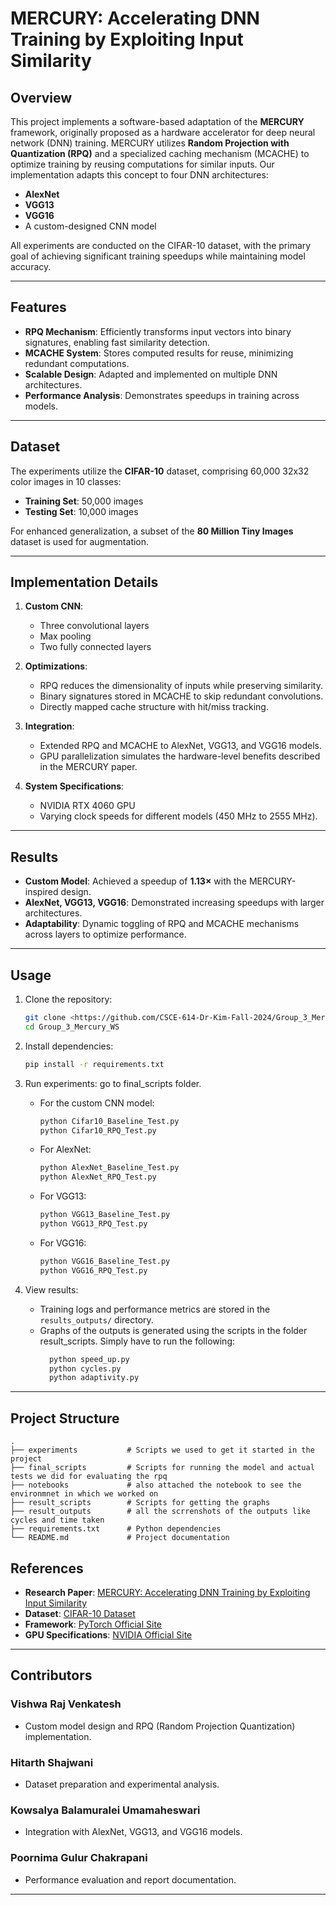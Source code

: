 # MERCURY: Accelerating DNN Training by Exploiting Input Similarity

## Overview

This project implements a software-based adaptation of the **MERCURY** framework, originally proposed as a hardware accelerator for deep neural network (DNN) training. MERCURY utilizes **Random Projection with Quantization (RPQ)** and a specialized caching mechanism (MCACHE) to optimize training by reusing computations for similar inputs. Our implementation adapts this concept to four DNN architectures:

- **AlexNet**
- **VGG13**
- **VGG16**
- A custom-designed CNN model

All experiments are conducted on the CIFAR-10 dataset, with the primary goal of achieving significant training speedups while maintaining model accuracy.

---

## Features

- **RPQ Mechanism**: Efficiently transforms input vectors into binary signatures, enabling fast similarity detection.
- **MCACHE System**: Stores computed results for reuse, minimizing redundant computations.
- **Scalable Design**: Adapted and implemented on multiple DNN architectures.
- **Performance Analysis**: Demonstrates speedups in training across models.

---

## Dataset

The experiments utilize the **CIFAR-10** dataset, comprising 60,000 32x32 color images in 10 classes:
- **Training Set**: 50,000 images
- **Testing Set**: 10,000 images

For enhanced generalization, a subset of the **80 Million Tiny Images** dataset is used for augmentation.

---

## Implementation Details

1. **Custom CNN**:
    - Three convolutional layers
    - Max pooling
    - Two fully connected layers

2. **Optimizations**:
    - RPQ reduces the dimensionality of inputs while preserving similarity.
    - Binary signatures stored in MCACHE to skip redundant convolutions.
    - Directly mapped cache structure with hit/miss tracking.

3. **Integration**:
    - Extended RPQ and MCACHE to AlexNet, VGG13, and VGG16 models.
    - GPU parallelization simulates the hardware-level benefits described in the MERCURY paper.

4. **System Specifications**:
    - NVIDIA RTX 4060 GPU
    - Varying clock speeds for different models (450 MHz to 2555 MHz).

---

## Results

- **Custom Model**: Achieved a speedup of **1.13×** with the MERCURY-inspired design.
- **AlexNet, VGG13, VGG16**: Demonstrated increasing speedups with larger architectures.
- **Adaptability**: Dynamic toggling of RPQ and MCACHE mechanisms across layers to optimize performance.

---

## Usage

1. Clone the repository:
    ```bash
    git clone <https://github.com/CSCE-614-Dr-Kim-Fall-2024/Group_3_Mercury_WS>
    cd Group_3_Mercury_WS
    ```

2. Install dependencies:
    ```bash
    pip install -r requirements.txt
    ```

3. Run experiments:
    go to final_scripts folder.
    - For the custom CNN model:
        ```bash
        python Cifar10_Baseline_Test.py
        python Cifar10_RPQ_Test.py
        ```
    - For AlexNet:
        ```bash
        python AlexNet_Baseline_Test.py
        python AlexNet_RPQ_Test.py
        ```
    - For VGG13:
        ```bash
        python VGG13_Baseline_Test.py
        python VGG13_RPQ_Test.py
        ```
    - For VGG16:
        ```bash
        python VGG16_Baseline_Test.py
        python VGG16_RPQ_Test.py
        ```

5. View results:
    - Training logs and performance metrics are stored in the `results_outputs/` directory.
    - Graphs of the outputs is generated using the scripts in the folder result_scripts.
      Simply have to run the following:
      ```bash
        python speed_up.py
        python cycles.py
        python adaptivity.py
      ```
---

## Project Structure

```plaintext
.
├── experiments           # Scripts we used to get it started in the project
├── final_scripts         # Scripts for running the model and actual tests we did for evaluating the rpq
├── notebooks             # also attached the notebook to see the environmnet in which we worked on
├── result_scripts        # Scripts for getting the graphs
├── result_outputs        # all the scrrenshots of the outputs like cycles and time taken
├── requirements.txt      # Python dependencies
└── README.md             # Project documentation
```
## References

- **Research Paper**: [MERCURY: Accelerating DNN Training by Exploiting Input Similarity](https://drive.google.com/file/d/1ttvecDwE-7EKykOCLjjzs0u7xDwHXCzu/view?usp=drive_link)
- **Dataset**: [CIFAR-10 Dataset](https://www.cs.toronto.edu/~kriz/cifar.html)
- **Framework**: [PyTorch Official Site](https://pytorch.org/)
- **GPU Specifications**: [NVIDIA Official Site](https://www.nvidia.com/)

---

## Contributors

### **Vishwa Raj Venkatesh**
- Custom model design and RPQ (Random Projection Quantization) implementation.

### **Hitarth Shajwani**
- Dataset preparation and experimental analysis.

### **Kowsalya Balamuralei Umamaheswari**
- Integration with AlexNet, VGG13, and VGG16 models.

### **Poornima Gulur Chakrapani**
- Performance evaluation and report documentation.

---
